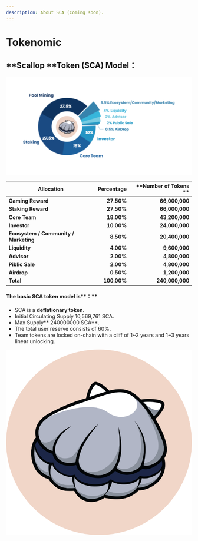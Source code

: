```yaml
---
description: About SCA (Coming soon).
---
```


# Tokenomic

## **Scallop **Token **(SCA) **Model**：**

![](<../.gitbook/assets/Scallop Whiteboard.png>)

| **Allocation**                        | **Percentage** | **Number of Tokens ** |
| ------------------------------------- | -------------: | --------------------: |
| **Gaming Reward**                     |     **27.50%** |        **66,000,000** |
| **Staking Reward**                    |     **27.50%** |        **66,000,000** |
| **Core Team**                         |     **18.00%** |        **43,200,000** |
| **Investor**                          |     **10.00%** |        **24,000,000** |
| **Ecosystem / Community / Marketing** |      **8.50%** |        **20,400,000** |
| **Liquidity**                         |      **4.00%** |         **9,600,000** |
| **Advisor**                           |      **2.00%** |         **4,800,000** |
| **Piblic Sale**                       |      **2.00%** |         **4,800,000** |
| **Airdrop**                           |      **0.50%** |         **1,200,000** |
| **Total**                             |    **100.00%** |       **240,000,000** |

####

#### The basic SCA token model is**：**

* SCA is a **deflationary token.**
* Initial Circulating Supply 10,569,761 SCA.
* Max Supply** 240000000 SCA**.
* The total user reserve consists of 60%.
* Team tokens are locked on-chain with a cliff of 1\~2 years and 1\~3 years linear unlocking.



![](../.gitbook/assets/scallop.svg)



####
